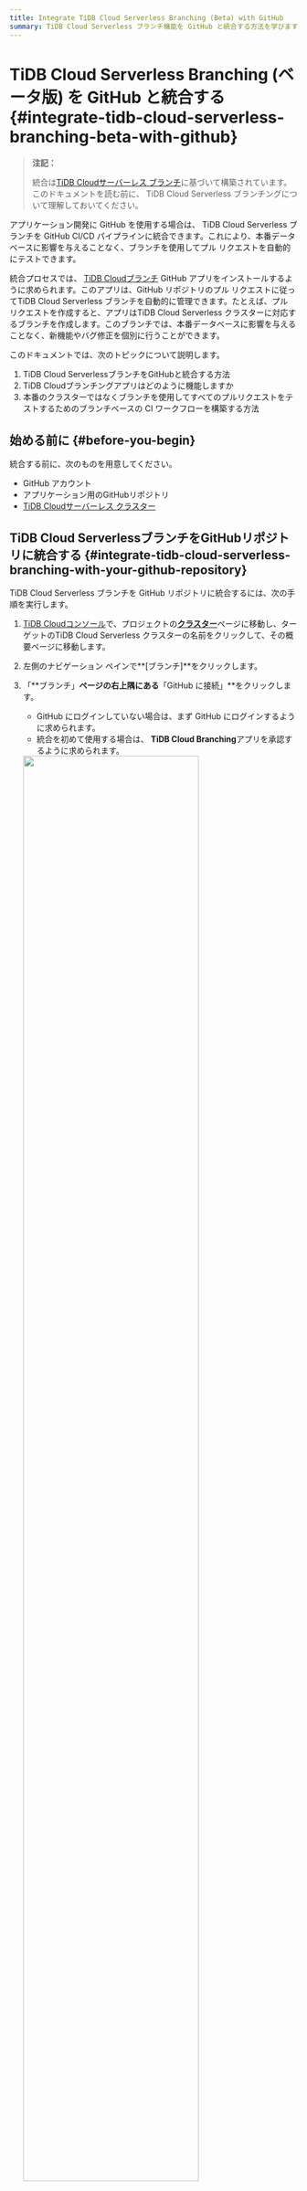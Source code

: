 ```yaml
---
title: Integrate TiDB Cloud Serverless Branching (Beta) with GitHub 
summary: TiDB Cloud Serverless ブランチ機能を GitHub と統合する方法を学びます。
---
```


# TiDB Cloud Serverless Branching (ベータ版) を GitHub と統合する {#integrate-tidb-cloud-serverless-branching-beta-with-github}

> **注記：**
>
> 統合は[TiDB Cloudサーバーレス ブランチ](/tidb-cloud/branch-overview.md)に基づいて構築されています。このドキュメントを読む前に、 TiDB Cloud Serverless ブランチングについて理解しておいてください。

アプリケーション開発に GitHub を使用する場合は、 TiDB Cloud Serverless ブランチを GitHub CI/CD パイプラインに統合できます。これにより、本番データベースに影響を与えることなく、ブランチを使用してプル リクエストを自動的にテストできます。

統合プロセスでは、 [TiDB Cloudブランチ](https://github.com/apps/tidb-cloud-branching) GitHub アプリをインストールするように求められます。このアプリは、GitHub リポジトリのプル リクエストに従ってTiDB Cloud Serverless ブランチを自動的に管理できます。たとえば、プル リクエストを作成すると、アプリはTiDB Cloud Serverless クラスターに対応するブランチを作成します。このブランチでは、本番データベースに影響を与えることなく、新機能やバグ修正を個別に行うことができます。

このドキュメントでは、次のトピックについて説明します。

1.  TiDB Cloud ServerlessブランチをGitHubと統合する方法
2.  TiDB Cloudブランチングアプリはどのように機能しますか
3.  本番のクラスターではなくブランチを使用してすべてのプルリクエストをテストするためのブランチベースの CI ワークフローを構築する方法

## 始める前に {#before-you-begin}

統合する前に、次のものを用意してください。

-   GitHub アカウント
-   アプリケーション用のGitHubリポジトリ
-   [TiDB Cloudサーバーレス クラスター](/tidb-cloud/create-tidb-cluster-serverless.md)

## TiDB Cloud ServerlessブランチをGitHubリポジトリに統合する {#integrate-tidb-cloud-serverless-branching-with-your-github-repository}

TiDB Cloud Serverless ブランチを GitHub リポジトリに統合するには、次の手順を実行します。

1.  [TiDB Cloudコンソール](https://tidbcloud.com/)で、プロジェクトの[**クラスター**](https://tidbcloud.com/console/clusters)ページに移動し、ターゲットのTiDB Cloud Serverless クラスターの名前をクリックして、その概要ページに移動します。

2.  左側のナビゲーション ペインで**[ブランチ]**をクリックします。

3.  「**ブランチ」**ページの右上隅にある**「GitHub に接続」**をクリックします。

    -   GitHub にログインしていない場合は、まず GitHub にログインするように求められます。
    -   統合を初めて使用する場合は、 **TiDB Cloud Branching**アプリを承認するように求められます。

    <img src="https://docs-download.pingcap.com/media/images/docs/tidb-cloud/branch/github-authorize.png" width="80%" />

4.  **「GitHub に接続」**ダイアログで、 **「GitHub アカウント」**ドロップダウン リストから GitHub アカウントを選択します。

    アカウントがリストに存在しない場合は、 **「その他のアカウントのインストール」**をクリックし、画面の指示に従ってアカウントをインストールします。

5.  **GitHub リポジトリの**ドロップダウン リストでターゲット リポジトリを選択します。リストが長い場合は、名前を入力してリポジトリを検索できます。

6.  **「接続」**をクリックして、 TiDB Cloud Serverless クラスターと GitHub リポジトリを接続します。

    <img src="https://docs-download.pingcap.com/media/images/docs/tidb-cloud/branch/github-connect.png" width="40%" />

## TiDB Cloudブランチングアプリの動作 {#tidb-cloud-branching-app-behaviors}

TiDB Cloud Serverless クラスターを GitHub リポジトリに接続すると、このリポジトリ内の各プル リクエストに対して、 [TiDB Cloudブランチ](https://github.com/apps/tidb-cloud-branching) GitHub App が対応するTiDB Cloud Serverless ブランチを自動的に管理できるようになります。プル リクエストの変更に対するデフォルトの動作を次に示します。

| プルリクエストの変更             | TiDB Cloudブランチングアプリの動作                                                                                                                                                                                                                                                             |
| ---------------------- | ---------------------------------------------------------------------------------------------------------------------------------------------------------------------------------------------------------------------------------------------------------------------------------- |
| プルリクエストを作成する           | リポジトリにプル リクエストを作成すると、 [TiDB Cloudブランチ](https://github.com/apps/tidb-cloud-branching)アプリによってTiDB Cloud Serverless クラスターのブランチが作成されます。ブランチ名は`${github_branch_name}_${pr_id}_${commit_sha}`形式です。ブランチの数には[制限](/tidb-cloud/branch-overview.md#limitations-and-quotas)が含まれていることに注意してください。 |
| 新しいコミットをプルリクエストにプッシュする | リポジトリ内のプル リクエストに新しいコミットをプッシュするたびに、 [TiDB Cloudブランチ](https://github.com/apps/tidb-cloud-branching)アプリは以前のTiDB Cloud Serverless ブランチを削除し、最新のコミット用の新しいブランチを作成します。                                                                                                                     |
| プルリクエストをクローズまたはマージする   | プル リクエストをクローズまたはマージすると、 [TiDB Cloudブランチ](https://github.com/apps/tidb-cloud-branching)アプリによってこのプル リクエストのブランチが削除されます。                                                                                                                                                               |
| プルリクエストを再開する           | プル リクエストを再度開くと、 [TiDB Cloudブランチ](https://github.com/apps/tidb-cloud-branching)アプリによってプル リクエストの最新のコミットのブランチが作成されます。                                                                                                                                                                 |

## TiDB Cloud Branching アプリを構成する {#configure-tidb-cloud-branching-app}

[TiDB Cloudブランチ](https://github.com/apps/tidb-cloud-branching)アプリの動作を構成するには、リポジトリのルート ディレクトリに`tidbcloud.yml`ファイルを追加し、次の手順に従ってこのファイルに必要な構成を追加します。

### ブランチ.ブロックリスト {#branch-blocklist}

**タイプ:**文字列の配列。**デフォルト:** `[]` 。

`allowList`内にある場合でも、 TiDB Cloud Branching アプリを禁止する GitHub ブランチを指定します。

```yaml
github:
    branch:
        blockList:
            - ".*_doc"
            - ".*_blackList"
```

### ブランチ.allowList {#branch-allowlist}

**タイプ:**文字列の配列。**デフォルト:** `[.*]` 。

TiDB Cloud Branching アプリを許可する GitHub ブランチを指定します。

```yaml
github:
    branch:
        allowList:
            - ".*_db"
```

### ブランチ.自動予約 {#branch-autoreserved}

**タイプ:**ブール値。**デフォルト:** `false` 。

`true`に設定すると、 TiDB Cloud Branching アプリは、前のコミットで作成されたTiDB Cloud Serverless ブランチを削除しません。

```yaml
github:
    branch:
        autoReserved: false
```

### ブランチ.自動破棄 {#branch-autodestroy}

**タイプ:**ブール値。**デフォルト:** `true` 。

`false`に設定すると、プル リクエストがクローズまたはマージされたときに、 TiDB Cloud Branching アプリはTiDB Cloud Serverless ブランチを削除しません。

```yaml
github:
    branch:
        autoDestroy: true
```

## 分岐CIワークフローを作成する {#create-a-branching-ci-workflow}

ブランチを使用するベスト プラクティスの 1 つは、ブランチ CI ワークフローを作成することです。このワークフローを使用すると、プル リクエストをマージする前に、本番クラスターを使用する代わりに、 TiDB Cloud Serverless ブランチを使用してコードをテストできます。ライブ デモ[ここ](https://github.com/shiyuhang0/tidbcloud-branch-gorm-example)をご覧ください。

ワークフローを作成する主な手順は次のとおりです。

1.  [TiDB Cloud ServerlessブランチをGitHubリポジトリに統合する](#integrate-tidb-cloud-serverless-branching-with-your-github-repository) 。

2.  ブランチ接続情報を取得します。

    [tidbcloud ブランチを待つ](https://github.com/tidbcloud/wait-for-tidbcloud-branch)アクションを使用して、 TiDB Cloud Serverless ブランチの準備が完了するまで待機し、ブランチの接続情報を取得できます。

    使用例:

    ```yaml
    steps:
      - name: Wait for TiDB Cloud Serverless branch to be ready
        uses: tidbcloud/wait-for-tidbcloud-branch@v0
        id: wait-for-branch
        with:
          token: ${{ secrets.GITHUB_TOKEN }}
          public-key: ${{ secrets.TIDB_CLOUD_API_PUBLIC_KEY }}
          private-key: ${{ secrets.TIDB_CLOUD_API_PRIVATE_KEY }}

      - name: Test with TiDB Cloud Serverless branch
         run: |
            echo "The host is ${{ steps.wait-for-branch.outputs.host }}"
            echo "The user is ${{ steps.wait-for-branch.outputs.user }}"
            echo "The password is ${{ steps.wait-for-branch.outputs.password }}"
    ```

    -   `token` : GitHub は自動的に[トークン](https://docs.github.com/en/actions/security-guides/automatic-token-authentication)シークレットを作成します。そのまま使用できます。
    -   `public-key`および`private-key` : TiDB Cloud[APIキー](https://docs.pingcap.com/tidbcloud/api/v1beta#section/Authentication/API-Key-Management) 。

3.  テストコードを変更します。

    GitHub Actions からの接続情報を受け入れるようにテスト コードを変更します。たとえば、 [ライブデモ](https://github.com/shiyuhang0/tidbcloud-branch-gorm-example)に示すように、環境を通じて接続情報を受け入れることができます。

## 次は何か {#what-s-next}

次の例を使用して、ブランチング GitHub 統合の使用方法を学習します。

-   [分岐-ゴーム-例](https://github.com/tidbcloud/branching-gorm-example)
-   [分岐-Django-例](https://github.com/tidbcloud/branching-django-example)
-   [分岐レールの例](https://github.com/tidbcloud/branching-rails-example)

ブランチング GitHub 統合を使用せずに、ブランチング CI/CD ワークフローを構築することもできます。たとえば、 [`setup-tidbcloud-cli`](https://github.com/tidbcloud/setup-tidbcloud-cli)と GitHub Actions を使用して CI/CD ワークフローをカスタマイズできます。
